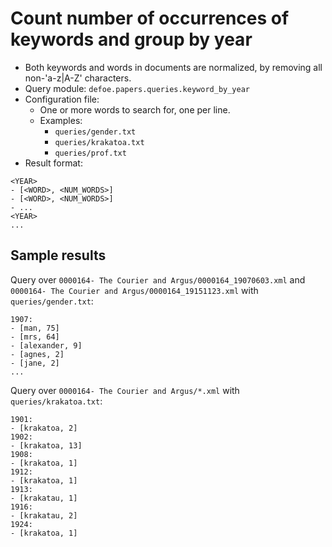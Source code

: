 # Count number of occurrences of keywords and group by year

* Both keywords and words in documents are normalized, by removing all non-'a-z|A-Z' characters.
* Query module: `defoe.papers.queries.keyword_by_year`
* Configuration file:
  - One or more words to search for, one per line.
  - Examples:
    - `queries/gender.txt`
    - `queries/krakatoa.txt`
    - `queries/prof.txt`
* Result format:

```
<YEAR>
- [<WORD>, <NUM_WORDS>]
- [<WORD>, <NUM_WORDS>]
- ...
<YEAR>
...
```

## Sample results

Query over `0000164- The Courier and Argus/0000164_19070603.xml` and `0000164- The Courier and Argus/0000164_19151123.xml` with `queries/gender.txt`:

```
1907:
- [man, 75]
- [mrs, 64]
- [alexander, 9]
- [agnes, 2]
- [jane, 2]
...
```

Query over `0000164- The Courier and Argus/*.xml` with `queries/krakatoa.txt`:

```
1901:
- [krakatoa, 2]
1902:
- [krakatoa, 13]
1908:
- [krakatoa, 1]
1912:
- [krakatoa, 1]
1913:
- [krakatau, 1]
1916:
- [krakatau, 2]
1924:
- [krakatoa, 1]
```
